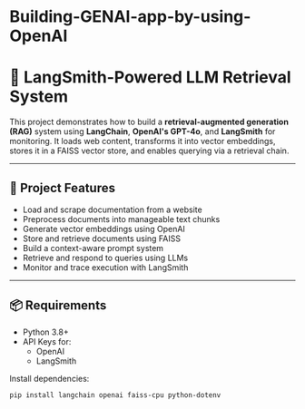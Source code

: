 # Building-GENAI-app-by-using-OpenAI


# 🧠 LangSmith-Powered LLM Retrieval System

This project demonstrates how to build a **retrieval-augmented generation (RAG)** system using **LangChain**, **OpenAI's GPT-4o**, and **LangSmith** for monitoring. It loads web content, transforms it into vector embeddings, stores it in a FAISS vector store, and enables querying via a retrieval chain.

---

## 🔧 Project Features

- Load and scrape documentation from a website
- Preprocess documents into manageable text chunks
- Generate vector embeddings using OpenAI
- Store and retrieve documents using FAISS
- Build a context-aware prompt system
- Retrieve and respond to queries using LLMs
- Monitor and trace execution with LangSmith

---

## 📦 Requirements

- Python 3.8+
- API Keys for:
  - OpenAI
  - LangSmith

Install dependencies:
```bash
pip install langchain openai faiss-cpu python-dotenv
